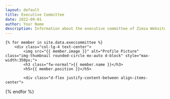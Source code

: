 ```yaml
---
layout: default
title: Executive Committee
date: 2022-09-01
author: Your Name
description: Information about the executive committee of Zimsa Website.
---
```


<div class="container">
    <!-- Three columns of text below the carousel -->
  <div class="row">

    {% for member in site.data.execcommittee %}
        <div class="col-lg-4 text-center">
            <img src="{{ member.image }}" alt="Profile Picture" class="img-thumbnail rounded-circle mx-auto d-block" style="max-width:350px;">
            <h3 class="fw-normal">{{ member.name }}</h3>
            <h5>{{ member.position }}</h5>
            
            <div class="d-flex justify-content-between align-items-center">
  <a href="tel:{{ member.phone-number }}" class="text-dark me-3 fs-3">
    <i class="bi bi-telephone-fill"></i>
  </a>
  <a href="https://wa.me/{{ member.phone-number }}" class="text-dark me-3 fs-3">
    <i class="bi bi-whatsapp"></i>
  </a>
  <a href="mailto:{{ member.email }}" class="text-dark me-3 fs-3">
    <i class="bi bi-envelope"></i>
  </a>
  <a href="{{ member.linkedin }}" class="text-dark me-3 fs-3">
    <i class="bi bi-linkedin"></i>
  </a>
</div>
</div>
    {% endfor %}
  </div><!-- /.row -->
</div>